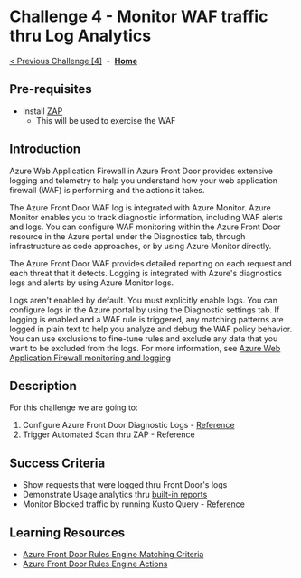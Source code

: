 # Challenge 4 - Monitor WAF traffic thru Log Analytics

[< Previous Challenge [4]](./Challenge05.md)&nbsp;&nbsp;-&nbsp;&nbsp;**[Home](../README.md)**

## Pre-requisites

- Install [ZAP](https://www.zaproxy.org/download/)
  - This will be used to exercise the WAF
  
## Introduction

Azure Web Application Firewall in Azure Front Door provides extensive logging and telemetry to help you understand how your web application firewall (WAF) is performing and the actions it takes.

The Azure Front Door WAF log is integrated with Azure Monitor. Azure Monitor enables you to track diagnostic information, including WAF alerts and logs. You can configure WAF monitoring within the Azure Front Door resource in the Azure portal under the Diagnostics tab, through infrastructure as code approaches, or by using Azure Monitor directly.

The Azure Front Door WAF provides detailed reporting on each request and each threat that it detects. Logging is integrated with Azure's diagnostics logs and alerts by using Azure Monitor logs.

Logs aren't enabled by default. You must explicitly enable logs. You can configure logs in the Azure portal by using the Diagnostic settings tab. If logging is enabled and a WAF rule is triggered, any matching patterns are logged in plain text to help you analyze and debug the WAF policy behavior. You can use exclusions to fine-tune rules and exclude any data that you want to be excluded from the logs. For more information, see [Azure Web Application Firewall monitoring and logging](https://learn.microsoft.com/en-us/azure/web-application-firewall/afds/waf-front-door-monitor?pivots=front-door-standard-premium)

## Description

For this challenge we are going to:
1. Configure Azure Front Door Diagnostic Logs  - [Reference](https://learn.microsoft.com/en-us/azure/frontdoor/standard-premium/how-to-logs)
2. Trigger Automated Scan thru ZAP - Reference


## Success Criteria
- Show requests that were logged thru Front Door's logs
- Demonstrate Usage analytics thru [built-in reports](https://learn.microsoft.com/en-us/azure/frontdoor/standard-premium/how-to-reports?tabs=traffic-by-domain) 
- Monitor Blocked traffic by running Kusto Query - [Reference](https://learn.microsoft.com/en-us/azure/web-application-firewall/afds/waf-front-door-monitor?pivots=front-door-standard-premium#waf-logs)

## Learning Resources

- [Azure Front Door Rules Engine Matching Criteria](https://docs.microsoft.com/en-us/azure/frontdoor/front-door-rules-engine-match-conditions)
- [Azure Front Door Rules Engine Actions](https://docs.microsoft.com/en-us/azure/frontdoor/front-door-rules-engine-actions)

